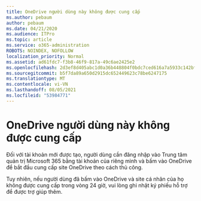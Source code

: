 ```yaml
---
title: OneDrive người dùng này không được cung cấp
ms.author: pebaum
author: pebaum
ms.date: 04/21/2020
ms.audience: ITPro
ms.topic: article
ms.service: o365-administration
ROBOTS: NOINDEX, NOFOLLOW
localization_priority: Normal
ms.assetid: ad61fdc7-f3b8-46f9-817a-49c6ae2425e2
ms.openlocfilehash: 2d3ef8d405abc1d0a36b448804f0bdc7ced616a7a5933c142bfd3dd7e4596bd0
ms.sourcegitcommit: b5f7da89a650d2915dc652449623c78be6247175
ms.translationtype: MT
ms.contentlocale: vi-VN
ms.lasthandoff: 08/05/2021
ms.locfileid: "53984771"
---
```

# <a name="onedrive-is-not-provisioned-for-this-user"></a>OneDrive người dùng này không được cung cấp

Đối với tài khoản mới được tạo, người dùng cần đăng nhập vào Trung tâm quản trị Microsoft 365 bằng tài khoản của riêng mình và bấm vào OneDrive để bắt đầu cung cấp site OneDrive theo cách thủ công.
  
Tuy nhiên, nếu người dùng đã bấm vào OneDrive và site cá nhân của họ không được cung cấp trong vòng 24 giờ, vui lòng ghi nhật ký phiếu hỗ trợ để được trợ giúp thêm.
  

